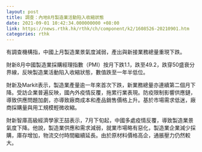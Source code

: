 ```yaml
---
layout: post
title: 調查：內地8月製造業活動陷入收縮狀態
date: 2021-09-01 10:42:34.000000000 +08:00
link: https://news.rthk.hk/rthk/ch/component/k2/1608526-20210901.htm
categories: rthk
---
```


有調查機構指，中國上月製造業景氣度減弱，產出與新接業務總量重現下跌。

財新8月中國製造業採購經理指數（PMI）按月下跌1.1，跌至49.2，跌穿50盛衰分界線，反映製造業活動陷入收縮狀態，數值跌至一年半低位。

財新及Markit表示，製造業產量逾一年來首次下跌，新業務總量亦連續第二個月下降。受訪企業普遍反映，國內外疫情反覆，拖累行業表現。防疫限制影響供應鏈，導致供應問題加劇，亦導致廠商成本和產品銷售價格上升。基於市場需求低迷，廠商採購量與用工規模輕微收縮。

財新智庫高級經濟學家王喆表示，7月下旬起，中國多處疫情反覆，導致製造業景氣度下降。他說，製造業供應和需求減弱，就業市場略有惡化，製造業企業減少採購，庫存增加，物流交付時間繼續延長。由於原材料價格高企，通脹壓力仍然較大。
